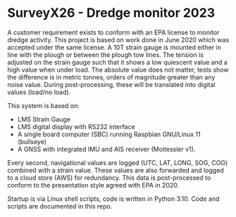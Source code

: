 # SurveyX26 - Dredge monitor 2023
A customer requirement exists to conform with an EPA license to monitor dredge activity. 
This project is based on work done in June 2020 which was accepted under the same license.
A 10T strain gauge is mounted either in line with the plough or between the plough tow lines.
The tension is adjusted on the strain gauge such that it shows a low quiescent value and a high value when under load.
The absolute value does not matter, tests show the difference is in metric tonnes, orders of magnitude greater than any noise value. 
During post-processing, these will be translated into digital values (load/no load).

This system is based on:
-	LMS Strain Gauge
-	LMS digital display with RS232 interface
- A single board computer (SBC) running Raspbian GNU/Linux 11 (bullseye)
- A GNSS with integrated IMU and AIS receiver (Moitessier v1). 

Every second, navigational values are logged (UTC, LAT, LONG, SOG, COG) combined with a strain value. These values are also forwarded and logged to a cloud store (AWS) for redundancy. This data is post-processed to conform to the presentation style agreed with EPA in 2020.

Startup is via Linux shell scripts, code is written in Python 3.10. Code and scripts are documented in this repo.

